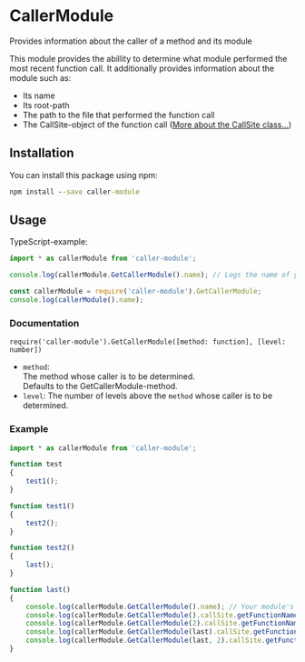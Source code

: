 # CallerModule
Provides information about the caller of a method and its module

This module provides the abillity to determine what module performed the most recent function call. It additionally provides information about the module such as:

- Its name
- Its root-path
- The path to the file that performed the function call
- The CallSite-object of the function call ([More about the CallSite class...](https://github.com/v8/v8/wiki/Stack-Trace-API#customizing-stack-traces))

## Installation
You can install this package using npm:
```cmd
npm install --save caller-module
```

## Usage
TypeScript-example:
```ts
import * as callerModule from 'caller-module';

console.log(callerModule.GetCallerModule().name); // Logs the name of your module. 
```

```js
const callerModule = require('caller-module').GetCallerModule;
console.log(callerModule().name);
```

### Documentation
`require('caller-module').GetCallerModule([method: function], [level: number])`
 - `method`:  
   The method whose caller is to be determined.  
   Defaults to the GetCallerModule-method.
 - `level`:
   The number of levels above the `method` whose caller is to be determined.

### Example
```ts
import * as callerModule from 'caller-module';

function test
{
    test1();
}

function test1()
{
    test2();
}

function test2()
{
    last();
}

function last()
{
    console.log(callerModule.GetCallerModule().name); // Your module's folder name.
    console.log(callerModule.GetCallerModule().callSite.getFunctionName()); // last
    console.log(callerModule.GetCallerModule(2).callSite.getFunctionName()); // test2
    console.log(callerModule.GetCallerModule(last).callSite.getFunctionName()); // test2
    console.log(callerModule.GetCallerModule(last, 2).callSite.getFunctionName()); // test1
}
```